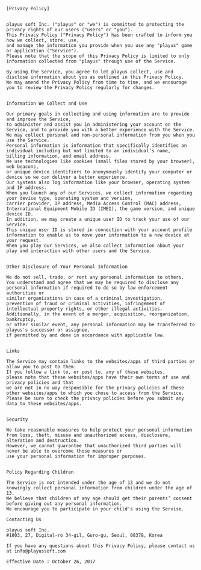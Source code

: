 
    [Privacy Policy]
        
    
    playus soft Inc. ("playus" or "we") is committed to protecting the privacy rights of our users ("users" or "you").
    This Privacy Policy ("Privacy Policy") has been crafted to inform you how we collect, store, use, 
    and manage the information you provide when you use any "playus" game or application ("Service").
    Please note that the scope of this Privacy Policy is limited to only information collected from "playus" through use of the Service.
    
    By using the Service, you agree to let playus collect, use and disclose information about you as outlined in this Privacy Policy.
    We may amend the Privacy Policy from time to time, and we encourage you to review the Privacy Policy regularly for changes.
    
    
    Information We Collect and Use
    
    Our primary goals in collecting and using information are to provide and improve the Service, 
    to administer and assist you in administering your account on the Service, and to provide you with a better experience with the Service.
    We may collect personal and non-personal information from you when you use the Service. 
    Personal information is information that specifically identifies an individual including but not limited to an individual’s name, 
    billing information, and email address.
    We use technologies like cookies (small files stored by your browser), web beacons, 
    or unique device identifiers to anonymously identify your computer or device so we can deliver a better experience. 
    Our systems also log information like your browser, operating system and IP address.
    When you launch any of our Services, we collect information regarding your device type, operating system and version, 
    carrier provider, IP address, Media Access Control (MAC) address, International Equipment Mobile ID (IMEI), the game version, and unique device ID.
    In addition, we may create a unique user ID to track your use of our Service. 
    This unique user ID is stored in connection with your account profile information to enable us to move your information to a new device at your request. 
    When you play our Services, we also collect information about your play and interaction with other users and the Service.
    
    
    Other Disclosure of Your Personal Information 
    
    We do not sell, trade, or rent any personal information to others.
    You understand and agree that we may be required to disclose any personal information if required to do so by law enforcement authorities or 
    similar organizations in case of a criminal investigation, 
    prevention of fraud or criminal activities, infringement of intellectual property rights, or other illegal activities.
    Additionally, in the event of a merger, acquisition, reorganization, bankruptcy, 
    or other similar event, any personal information may be transferred to playus's successor or assignee, 
    if permitted by and done in accordance with applicable law.
    
    
    Links 
    
    The Service may contain links to the websites/apps of third parties or allow you to post to them. 
    If you follow a link to, or post to, any of these websites, 
    please note that these websites/apps have their own terms of use and privacy policies and that 
    we are not in no way responsible for the privacy policies of these other websites/apps to which you chose to access from the Service. 
    Please be sure to check the privacy policies before you submit any data to these websites/apps.
    
    
    Security 
    
    We take reasonable measures to help protect your personal information from loss, theft, misuse and unauthorized access, disclosure, alteration and destruction. 
    However, we cannot guarantee that unauthorized third parties will never be able to overcome those measures or 
    use your personal information for improper purposes.
    
    
    Policy Regarding Children 
    
    The Service is not intended under the age of 13 and we do not knowingly collect personal information from children under the age of 13. 
    We believe that children of any age should get their parents’ consent before giving out any personal information. 
    We encourage you to participate in your child’s using the Servise.
    
    Contacting Us 
    
    playus soft Inc.
    #1003, 27, Digital-ro 34-gil, Guro-gu, Seoul, 08378, Korea
    
    If you have any questions about this Privacy Policy, please contact us at info@playussoft.com
    
    Effective Date : October 26, 2017

  

